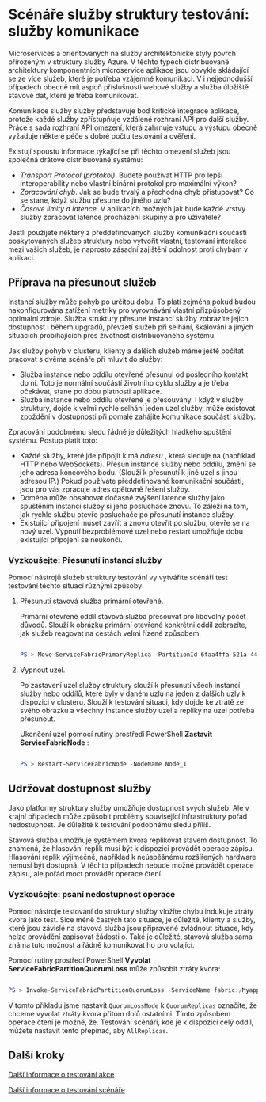 <properties
   pageTitle="Testování: Služby komunikace | Microsoft Azure"
   description="Komunikace služby služby představuje bod kritické integrace služby struktury aplikace. Tento článek popisuje navrhování a testování postupy."
   services="service-fabric"
   documentationCenter=".net"
   authors="vturecek"
   manager="timlt"
   editor=""/>

<tags
   ms.service="service-fabric"
   ms.devlang="dotnet"
   ms.topic="article"
   ms.tgt_pltfrm="NA"
   ms.workload="NA"
   ms.date="07/06/2016"
   ms.author="vturecek"/>

# <a name="service-fabric-testability-scenarios-service-communication"></a>Scénáře služby struktury testování: služby komunikace

Microservices a orientovaných na služby architektonické styly povrch přirozeným v struktury služby Azure. V těchto typech distribuované architektury komponentních microservice aplikace jsou obvykle skládající se ze více služeb, které je potřeba vzájemné komunikaci. V i nejjednodušší případech obecně mít aspoň příslušnosti webové služby a služba úložiště stavové dat, které je třeba komunikovat.

Komunikace služby služby představuje bod kritické integrace aplikace, protože každé služby zpřístupňuje vzdálené rozhraní API pro další služby. Práce s sada rozhraní API omezení, která zahrnuje vstupu a výstupu obecně vyžaduje některé péče s dobré počtu testování a ověření.

Existují spoustu informace týkající se při těchto omezení služeb jsou společná drátové distribuované systému:

 - *Transport Protocol (protokol)*. Budete používat HTTP pro lepší interoperability nebo vlastní binární protokol pro maximální výkon?
 - *Zpracování chyb*. Jak se bude trvalý a přechodná chyb přistupovat? Co se stane, když službu přesune do jiného uzlu?
 - *Časové limity a latence*. V aplikacích možných jak bude každé vrstvy služby zpracovat latence procházení skupiny a pro uživatele?

Jestli použijete některý z předdefinovaných služby komunikační součásti poskytovaných služeb struktury nebo vytvořit vlastní, testování interakce mezi vašich služeb, je naprosto zásadní zajištění odolnost proti chybám v aplikaci.

## <a name="prepare-for-services-to-move"></a>Příprava na přesunout služeb

Instancí služby může pohyb po určitou dobu. To platí zejména pokud budou nakonfigurována zatížení metriky pro vyrovnávání vlastní přizpůsobený optimální zdroje. Služba struktury přesune instancí služby zobrazíte jejich dostupnost i během upgradů, převzetí služeb při selhání, škálování a jiných situacích probíhajících přes životnost distribuovaného systému.

Jak služby pohyb v clusteru, klienty a dalších služeb máme ještě počítat pracovat s dvěma scénáře při mluvit do služby:

- Služba instance nebo oddílu otevřené přesunul od posledního kontakt do ní. Toto je normální součástí životního cyklu služby a je třeba očekávat, stane po dobu platnosti aplikace.
- Služba instance nebo oddílu otevřené je přesouvány. I když v služby struktury, dojde k velmi rychle selhání jeden uzel služby, může existovat zpoždění v dostupnosti při pomalé zahájíte komunikace součástí služby.

Zpracování podobnému sledu řádně je důležitých hladkého spuštění systému. Postup platit toto:

- Každé služby, které jde připojit k má *adresu* , která sleduje na (například HTTP nebo WebSockets). Přesun instance služby nebo oddílu, změní se jeho adresa koncového bodu. (Slouží k přesunutí k jiné uzel s jinou adresou IP.) Pokud používáte předdefinované komunikační součásti, jsou pro vás zpracuje adres opětovně řešení služby.
- Doména může obsahovat dočasné zvýšení latence služby jako spuštěním instancí služby si jeho posluchače znovu. To záleží na tom, jak rychle službu otevře posluchače po přesunutí instance služby.
- Existující připojení muset zavřít a znovu otevřít po službu, otevře se na nový uzel. Vypnutí bezproblémové uzel nebo restart umožňuje dobu existující připojení se neukončí.

### <a name="test-it-move-service-instances"></a>Vyzkoušejte: Přesunutí instancí služby

Pomocí nástrojů služeb struktury testování vy vytváříte scénáři test testování těchto situací různými způsoby:

1. Přesunutí stavová služba primární otevřené.

    Primární otevřené oddíl stavová služba přesouvat pro libovolný počet důvodů. Slouží k obrázku primární otevřené konkrétní oddíl zobrazíte, jak služeb reagovat na cestách velmi řízené způsobem.

    ```powershell

    PS > Move-ServiceFabricPrimaryReplica -PartitionId 6faa4ffa-521a-44e9-8351-dfca0f7e0466 -ServiceName fabric:/MyApplication/MyService

    ```

2. Vypnout uzel.

    Po zastavení uzel služby struktury slouží k přesunutí všech instancí služby nebo oddílů, které byly v daném uzlu na jeden z dalších uzly k dispozici v clusteru. Slouží k testování situaci, kdy dojde ke ztrátě ze svého obrázku a všechny instance služby uzel a repliky na uzel potřeba přesunout.

    Ukončení uzel pomocí rutiny prostředí PowerShell **Zastavit ServiceFabricNode** :

    ```powershell

    PS > Restart-ServiceFabricNode -NodeName Node_1

    ```

## <a name="maintain-service-availability"></a>Udržovat dostupnost služby

Jako platformy struktury služby umožňuje dostupnost svých služeb. Ale v krajní případech může způsobit problémy související infrastruktury pořád nedostupnost. Je důležité k testování podobnému sledu příliš.

Stavová služba umožňuje systémem kvora replikovat stavem dostupnost. To znamená, že hlasování replik musí být k dispozici provádět operace zápisu. Hlasování replik výjimečně, například k neúspěšnému rozšířených hardware nemusí být dostupná. V těchto případech nebude možné provádět operace zápisu, ale pořád moct provádět operace čtení.

### <a name="test-it-write-operation-unavailability"></a>Vyzkoušejte: psaní nedostupnost operace

Pomocí nástroje testování do struktury služby vložíte chybu indukuje ztráty kvora jako test. Sice méně častých tato situace, je důležité, klienty a služby, které jsou závislé na stavová služba jsou připravené zvládnout situace, kdy nelze provádění zapisovat žádosti o. Také je důležité, stavová služba sama známa tuto možnost a řádně komunikovat ho pro volající.

Pomocí rutiny prostředí PowerShell **Vyvolat ServiceFabricPartitionQuorumLoss** může způsobit ztráty kvora:

```powershell

PS > Invoke-ServiceFabricPartitionQuorumLoss -ServiceName fabric:/Myapplication/MyService -QuorumLossMode QuorumReplicas -QuorumLossDurationInSeconds 20

```

V tomto příkladu jsme nastavit `QuorumLossMode` k `QuorumReplicas` označíte, že chceme vyvolat ztráty kvora přitom dolů ostatními. Tímto způsobem operace čtení je možné, že. Testování scénáři, kde je k dispozici celý oddíl, můžete nastavit tento přepínač, aby `AllReplicas`.

## <a name="next-steps"></a>Další kroky

[Další informace o testování akce](service-fabric-testability-actions.md)

[Další informace o testování scénáře](service-fabric-testability-scenarios.md)
